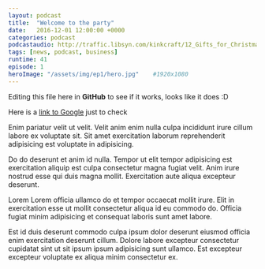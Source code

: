 ```yaml
---
layout: podcast
title:  "Welcome to the party"
date:   2016-12-01 12:00:00 +0000
categories: podcast
podcastaudio: http://traffic.libsyn.com/kinkcraft/12_Gifts_for_Christmas.mp3
tags: [news, podcast, business]
runtime: 41
episode: 1
heroImage: "/assets/img/ep1/hero.jpg"    #1920x1080
---
```

Editing this file here in **GitHub** to see if it works, looks like it does :D 

Here is a [link to Google](http://www.google.com) just to check

Enim pariatur velit ut velit. Velit anim enim nulla culpa incididunt irure cillum labore ex voluptate sit. Sit amet exercitation laborum reprehenderit adipisicing est voluptate in adipisicing.

Do do deserunt et anim id nulla. Tempor ut elit tempor adipisicing est exercitation aliquip est culpa consectetur magna fugiat velit. Anim irure nostrud esse qui duis magna mollit. Exercitation aute aliqua excepteur deserunt.

Lorem Lorem officia ullamco do et tempor occaecat mollit irure. Elit in exercitation esse ut mollit consectetur aliqua id eu commodo do. Officia fugiat minim adipisicing et consequat laboris sunt amet labore.

Est id duis deserunt commodo culpa ipsum dolor deserunt eiusmod officia enim exercitation deserunt cillum. Dolore labore excepteur consectetur cupidatat sint ut sit ipsum ipsum adipisicing sunt ullamco. Est excepteur excepteur voluptate ex aliqua minim consectetur ex.
